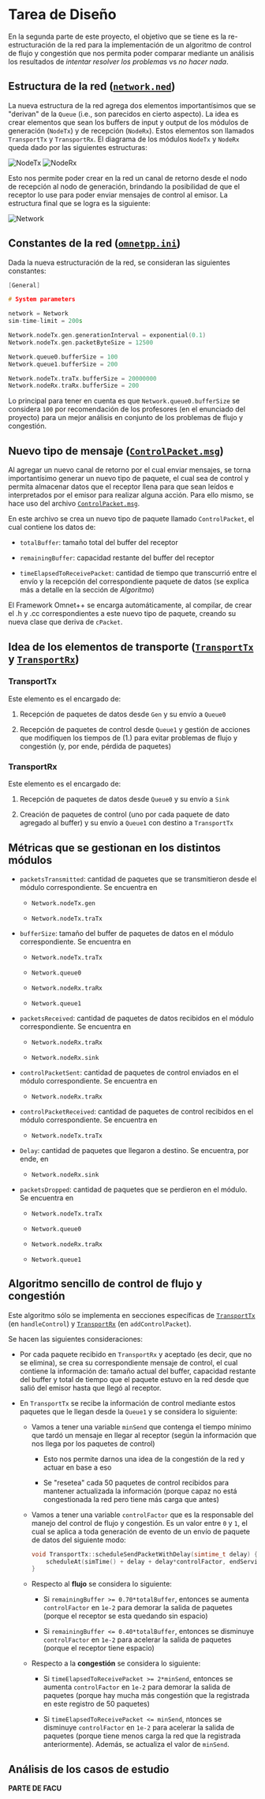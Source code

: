 # Tarea de Diseño

En la segunda parte de este proyecto, el objetivo que se tiene es la re-estructuración de la red para la implementación de un algoritmo de control de flujo y congestión que nos permita poder comparar mediante un análisis los resultados de _intentar resolver los problemas_ vs _no hacer nada_.

## Estructura de la red ([`network.ned`](network.ned))

La nueva estructura de la red agrega dos elementos importantísimos que se "derivan" de la `Queue` (i.e., son parecidos en cierto aspecto). La idea es crear elementos que sean los buffers de input y output de los módulos de generación (`NodeTx`) y de recepción (`NodeRx`). Estos elementos son llamados `TransportTx` y `TransportRx`.
El diagrama de los módulos `NodeTx` y `NodeRx` queda dado por las siguientes estructuras:

![NodeTx](img/NodeTx.png) ![NodeRx](img/NodeRx.png)

Esto nos permite poder crear en la red un canal de retorno desde el nodo de recepción al nodo de generación, brindando la posibilidad de que el receptor lo use para poder enviar mensajes de control al emisor.
La estructura final que se logra es la siguiente:

![Network](img/Network.png)

## Constantes de la red ([`omnetpp.ini`](omnetpp.ini))

Dada la nueva estructuración de la red, se consideran las siguientes constantes:

```cpp
[General]

# System parameters

network = Network
sim-time-limit = 200s

Network.nodeTx.gen.generationInterval = exponential(0.1)
Network.nodeTx.gen.packetByteSize = 12500

Network.queue0.bufferSize = 100
Network.queue1.bufferSize = 200

Network.nodeTx.traTx.bufferSize = 20000000
Network.nodeRx.traRx.bufferSize = 200
```

Lo principal para tener en cuenta es que `Network.queue0.bufferSize` se considera `100` por recomendación de los profesores (en el enunciado del proyecto) para un mejor análisis en conjunto de los problemas de flujo y congestión.

## Nuevo tipo de mensaje ([`ControlPacket.msg`](ControlPacket.msg))

Al agregar un nuevo canal de retorno por el cual enviar mensajes, se torna importantísimo generar un nuevo tipo de paquete, el cual sea de control y permita almacenar datos que el receptor llena para que sean leídos e interpretados por el emisor para realizar alguna acción.
Para ello mismo, se hace uso del archivo [`ControlPacket.msg`](ControlPacket.msg).

En este archivo se crea un nuevo tipo de paquete llamado `ControlPacket`, el cual contiene los datos de:

- `totalBuffer`: tamaño total del buffer del receptor

- `remainingBuffer`: capacidad restante del buffer del receptor

- `timeElapsedToReceivePacket`: cantidad de tiempo que transcurrió entre el envío y la recepción del correspondiente paquete de datos (se explica más a detalle en la sección de _Algoritmo_)

El Framework Omnet++ se encarga automáticamente, al compilar, de crear el .h y .cc correspondientes a este nuevo tipo de paquete, creando su nueva clase que deriva de `cPacket`.

## Idea de los elementos de transporte ([`TransportTx`](TransportTx.cc) y [`TransportRx`](TransportRx.cc))

### TransportTx

Este elemento es el encargado de:

1. Recepción de paquetes de datos desde `Gen` y su envío a `Queue0`

2. Recepción de paquetes de control desde `Queue1` y gestión de acciones que modifiquen los tiempos de (1.) para evitar problemas de flujo y congestión (y, por ende, pérdida de paquetes)

### TransportRx

Este elemento es el encargado de:

1. Recepción de paquetes de datos desde `Queue0` y su envío a `Sink`

2. Creación de paquetes de control (uno por cada paquete de dato agregado al buffer) y su envío a `Queue1` con destino a `TransportTx`

## Métricas que se gestionan en los distintos módulos

- `packetsTransmitted`: cantidad de paquetes que se transmitieron desde el módulo correspondiente. Se encuentra en

    - `Network.nodeTx.gen`

    - `Network.nodeTx.traTx`

- `bufferSize`: tamaño del buffer de paquetes de datos en el módulo correspondiente. Se encuentra en

    - `Network.nodeTx.traTx`

    - `Network.queue0`

    - `Network.nodeRx.traRx`

    - `Network.queue1`

- `packetsReceived`: cantidad de paquetes de datos recibidos en el módulo correspondiente. Se encuentra en

    - `Network.nodeRx.traRx`

    - `Network.nodeRx.sink`

- `controlPacketSent`: cantidad de paquetes de control enviados en el módulo correspondiente. Se encuentra en

    - `Network.nodeRx.traRx`

- `controlPacketReceived`: cantidad de paquetes de control recibidos en el módulo correspondiente. Se encuentra en

    - `Network.nodeTx.traTx`

- `Delay`: cantidad de paquetes que llegaron a destino. Se encuentra, por ende, en

    - `Network.nodeRx.sink`

- `packetsDropped`: cantidad de paquetes que se perdieron en el módulo. Se encuentra en

    - `Network.nodeTx.traTx`

    - `Network.queue0`

    - `Network.nodeRx.traRx`

    - `Network.queue1`

## Algoritmo sencillo de control de flujo y congestión

Este algoritmo sólo se implementa en secciones específicas de [`TransportTx`](TransportTx.cc) (en `handleControl`) y [`TransportRx`](TransportRx.cc) (en `addControlPacket`).

Se hacen las siguientes consideraciones:

- Por cada paquete recibido en `TransportRx` y aceptado (es decir, que no se elimina), se crea su correspondiente mensaje de control, el cual contiene la información de: tamaño actual del buffer, capacidad restante del buffer y total de tiempo que el paquete estuvo en la red desde que salió del emisor hasta que llegó al receptor.

- En `TransportTx` se recibe la información de control mediante estos paquetes que le llegan desde la `Queue1` y se considera lo siguiente:

    - Vamos a tener una variable `minSend` que contenga el tiempo mínimo que tardó un mensaje en llegar al receptor (según la información que nos llega por los paquetes de control)
    
        - Esto nos permite darnos una idea de la congestión de la red y actuar en base a eso

        - Se "resetea" cada 50 paquetes de control recibidos para mantener actualizada la información (porque capaz no está congestionada la red pero tiene más carga que antes)
    
    - Vamos a tener una variable `controlFactor` que es la responsable del manejo del control de flujo y congestión. Es un valor entre `0` y `1`, el cual se aplica a toda generación de evento de un envío de paquete de datos del siguiente modo:
        ```cpp
        void TransportTx::scheduleSendPacketWithDelay(simtime_t delay) {
            scheduleAt(simTime() + delay + delay*controlFactor, endServiceEvent);
        }
        ```
    
    - Respecto al **flujo** se considera lo siguiente:

        - Si `remainingBuffer >= 0.70*totalBuffer`, entonces se aumenta `controlFactor` en `1e-2` para demorar la salida de paquetes (porque el receptor se esta quedando sin espacio)

        - Si `remainingBuffer <= 0.40*totalBuffer`, entonces se disminuye `controlFactor` en `1e-2` para acelerar la salida de paquetes (porque el receptor tiene espacio)

    - Respecto a la **congestión** se considera lo siguiente:

        - Si `timeElapsedToReceivePacket >= 2*minSend`, entonces se aumenta `controlFactor` en `1e-2` para demorar la salida de paquetes (porque hay mucha más congestión que la registrada en este registro de 50 paquetes)

        - Si `timeElapsedToReceivePacket <= minSend`, ntonces se disminuye `controlFactor` en `1e-2` para acelerar la salida de paquetes (porque tiene menos carga la red que la registrada anteriormente). Además, se actualiza el valor de `minSend`.

## Análisis de los casos de estudio

**PARTE DE FACU**